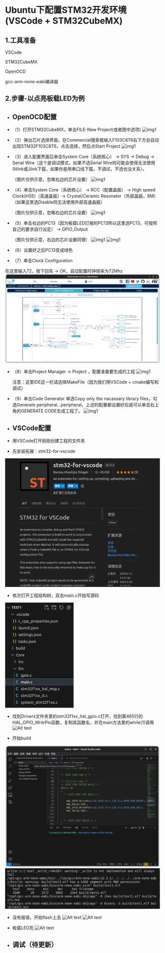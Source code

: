 # Ubuntu下配置STM32开发环境(VSCode + STM32CubeMX)

## 1.工具准备
VSCode

STM32CubeMX

OpenOCD

gcc-arm-none-eabi编译器
## 2.步骤-以点亮板载LED为例
- ## OpenOCD配置


- （1）打开STM32CubeMX，单击FILE-New Project(或者图中选项)
![img1](https://img-blog.csdnimg.cn/23a4653015b0473da560fb900583b45c.png)

- （2）弹出芯片选择界面，在Commercial搜索框输入F103C8T6右下方会自动出现STM32F103C8T6，点击选择，然后点Start Project
![img1](https://img-blog.csdnimg.cn/b82395f801d04d14bdc28b55f9a4ef2d.png)

- （3）进入配置界面后单击System Core（系统核心） → SYS → Debug → Serial Wire（这个是调试模式，如果不选Serial Wire则可能会使得无法使用Stlink或Jlink下载，如果你是用串口线下载，不调试，不选也没关系）。

    （图片仅供示意，忽略右边的芯片设置）
![img1](https://img-blog.csdnimg.cn/7e29a57ebca148f7bdcdaab281cecafd.png)

- （4）单击System Core（系统核心） → RCC（配置晶振） → High speed Clock(HSE)（高速晶振）→ Crystal/Ceramic Resonator（外部晶振，8M）（如果这里选Disable则无法使用外部高速晶振）


    （图片仅供示意，忽略右边的芯片设置）
![img1](https://img-blog.csdnimg.cn/5a4b2bf01e6e4446a2ba9f5929691fce.png)

- （5）单击右边的PC13（因为板载LED灯接的PC13所以这里选PC13，可按照自己的要求自行设定） → GPIO_Output


    （图片仅供示意，右边的芯片设置同理）
![img1](https://img-blog.csdnimg.cn/1afbb093bc3141f9a82214a34b2fba0e.png)
![img1](https://img-blog.csdnimg.cn/10a29d9d5b6043da94542ee13ff65b8c.png)
- （6）设置好之后PC13变成绿色


- （7）单击Clock Configuration 

在这里输入72，按下回车 → OK，自动配置时钟频率为72Mhz
![Alt text](./imgs_1/image8.png)

- （8）单击Project Manager → Project ，配置准备要生成的工程
![img1](https://img-blog.csdnimg.cn/ea7d86e6c4a94d04a88338f1659691a0.png)

    注意：这里IDE这一栏请选择MakeFile（因为我们用VSCode + cmake编写和调试）
    
- （9）单击Code Generator 单选Copy only the nacassary library files，勾选Generate peripheral…peripheral，上述的配置都设置好后就可以单击右上角的GENERATE CODE生成工程了。
![img1](https://img-blog.csdnimg.cn/f8651dee15c84339aaafbcb4040d067b.png)

- ## VSCode配置

- 用VSCode打开刚刚创建工程的文件夹

- 先安装拓展：stm32-for-vscode

![Alt text](./imgs_1/image1.png)

- 依次打开工程结构树，双击main.c开始写源码

![Alt text](./imgs_1/image2.png)

- 找到Drivers文件夹里的stm32f1xx_hal_gpio.c打开，找到第465行的HAL_GPIO_WritrPin函数，复制其函数名，并在main方法里的while(1)调用
![Alt text](https://img-blog.csdnimg.cn/a532e18db16547a0a45cd5aee1349b05.png)

- 开始build

![Alt text](./imgs_1/image3.png)
![Alt text](./imgs_1/image4.png)

- 没有报错，开始flash上去
![Alt text](./imgs_1_1/image5.png)
![Alt text](./imgs_1_1/image6.png)

- 板载LED亮
![Alt text](./imgs_1_1/image7.png)

- ## 调试（待更新）